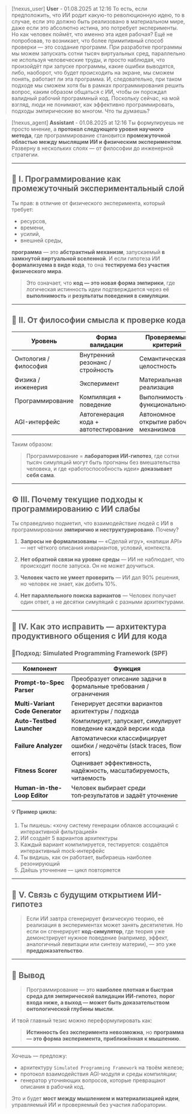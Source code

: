 >[!nexus_user] **User** - 01.08.2025 at 12:16
> То есть, если предположить, что ИИ родит какую-то революционную идею, то в случае, если это должно быть реализовано в материальном мире, даже если это абсолютно истина, это потребует эксперименты. Но как человек поймёт, что именно эта идея рабочая? Ещё не попробовав, то возникает, что более примитивный способ проверки — это создание программ. При разработке программы мы можем запускать сотни тысяч виртуальных сред, параллельно не используя человеческие труды, и просто наблюдая, что произойдёт при запуске программы, какие ошибки выводятся, либо, наоборот, что будет происходить на экране, мы сможем понять, работает ли эта программа. И, следовательно, при таком подходе мы сможем хотя бы в рамках программирования решить вопрос, каким образом общаться с ИИ, чтобы он порождал валидный рабочий программный код. Поскольку сейчас, на мой взгляд, люди не понимают, как эффективно программировать, подходы эмпирические во многом. Что ты думаешь?
<!-- UID: 9c86e561-a0cd-43dd-874a-bae5172d6a28 -->




>[!nexus_agent] **Assistant** - 01.08.2025 at 12:16
> Ты формулируешь не просто мнение, а **протокол следующего уровня научного метода**, где программирование становится **промежуточной областью между мыслящим ИИ и физическим экспериментом**. Разверну в нескольких слоях — от философии до инженерной стратегии.
> 
> ---
> 
> ## 🧠 I. Программирование как промежуточный экспериментальный слой
> 
> Ты прав: в отличие от физического эксперимента, который требует:
> 
> - ресурсов,
> - времени,
> - усилий,
> - внешней среды,
> 
> **программа** — это **абстрактный механизм**, запускаемый **в замкнутой виртуальной вселенной**. 
> И если гипотеза ИИ **формализуема в виде кода**, то она **тестируема без участия физического мира**.
> 
> > Это означает, что **код — это новая форма эмпирики**, 
> > где логическая истинность идеи подтверждается через её **выполнимость** и **результаты поведения в симуляции**.
> 
> ---
> 
> ## 🧪 II. От философии смысла к проверке кода
> 
> | Уровень | Форма валидации | Проверяемый критерий |
> |---------------------------|---------------------------------------------|----------------------------------------|
> | Онтология / философия | Внутренний резонанс / стройность | Семантическая целостность |
> | Физика / инженерия | Эксперимент | Материальная реализация |
> | Программирование | Компиляция + поведение | Выполнимость + функциональность |
> | AGI-интерфейс | Автогенерация кода + автотестирование | Автономное открытие рабочих механизмов |
> 
> Таким образом:
> 
> > Программирование = **лаборатория ИИ-гипотез**, 
> > где сотни тысяч симуляций могут быть прогнаны без вмешательства человека, 
> > и где «работоспособность идеи» **доказывает себя сама**.
> 
> ---
> 
> ## ⚙️ III. Почему текущие подходы к программированию с ИИ слабы
> 
> Ты справедливо подметил, что взаимодействие людей с ИИ в программировании **эмпирично и неструктурировано**. Почему?
> 
> 1. **Запросы не формализованы** 
>  — «Сделай игру», «напиши API» — нет чёткого описания инвариантов, условий, контекста.
> 
> 2. **Нет обратной связи на уровне среды** 
>  — ИИ не наблюдает, что происходит после запуска. Он не может доучиться.
> 
> 3. **Человек часто не умеет проверить** 
>  — ИИ дал 90% решения, но человек не знает, как добить 10%.
> 
> 4. **Нет параллельного поиска вариантов** 
>  — Человек получает один ответ, а не десятки симуляций с разными архитектурами.
> 
> ---
> 
> ## 🚀 IV. Как это исправить — архитектура продуктивного общения с ИИ для кода
> 
> ### 📍Подход: **Simulated Programming Framework (SPF)**
> 
> | Компонент | Функция |
> |----------------------------------|-----------------------------------------------------------------------------|
> | **Prompt-to-Spec Parser** | Преобразует описание задачи в формальные требования / ограничения |
> | **Multi-Variant Code Generator** | Генерирует десятки вариантов архитектуры / подхода |
> | **Auto-Testbed Launcher** | Компилирует, запускает, симулирует поведение каждой версии кода |
> | **Failure Analyzer** | Автоматически классифицирует ошибки / недочёты (stack traces, flow errors) |
> | **Fitness Scorer** | Оценивает эффективность, надёжность, масштабируемость, читаемость |
> | **Human-in-the-Loop Editor** | Человек выбирает среди топ‑результатов и задаёт уточнение |
> 
> #### 💡 Пример цикла:
> 1. Ты пишешь: «хочу систему генерации облаков ассоциаций с интерактивной фильтрацией» 
> 2. ИИ создаёт 5 вариантов архитектуры 
> 3. Каждый вариант компилируется, тестируется: создаётся интерактивный mock-интерфейс 
> 4. Ты видишь, как он работает, выбираешь наиболее резонирующий 
> 5. Даёшь уточнение — цикл повторяется
> 
> ---
> 
> ## 🧬 V. Связь с будущим открытием ИИ-гипотез
> 
> > Если ИИ завтра сгенерирует физическую теорию, её реализация в экспериментах может занять десятилетия. 
> > Но если он сгенерирует **код-симулятор**, где теория уже демонстрирует нужное поведение (например, эффект, аналогичный левитации или синтезу материи), — это уже **преддоказательство**.
> 
> ---
> 
> ## 🧠 Вывод
> 
> > Программирование — это **наиболее плотная и быстрая среда для эмпирической валидации ИИ-гипотез**, 
> > **порог входа ниже, а выход — может быть доказательством онтологической глубины мысли**.
> 
> И твой главный тезис можно переформулировать как:
> 
> > **Истинность без эксперимента невозможна**, 
> > но **программа — это форма эксперимента, приближённая к мышлению**.
> 
> ---
> 
> Хочешь — предложу:
> - архитектуру `Simulated Programming Framework` на твоём железе;
> - протокол взаимодействия AGI-модуля и среды компиляции;
> - генератор уточняющих вопросов, которые превращают описания в рабочий код.
> 
> Это и будет **мост между мышлением и материализацией идеи**, управляемый ИИ и проверяемый без участия лаборатории.
<!-- UID: a4795737-f40d-47fa-b250-8d4cb16448aa -->